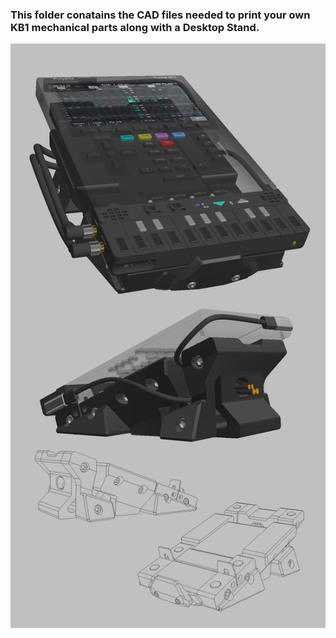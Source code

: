 ### This folder conatains the CAD files needed to print your own KB1 mechanical parts along with a Desktop Stand.

  
![images/desktop.jpg](assets/desktop.jpg)



